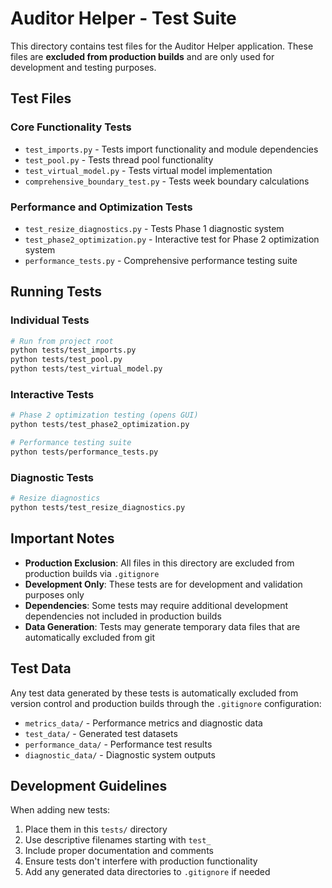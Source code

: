 # Auditor Helper - Test Suite

This directory contains test files for the Auditor Helper application. These files are **excluded from production builds** and are only used for development and testing purposes.

## Test Files

### Core Functionality Tests
- `test_imports.py` - Tests import functionality and module dependencies
- `test_pool.py` - Tests thread pool functionality
- `test_virtual_model.py` - Tests virtual model implementation
- `comprehensive_boundary_test.py` - Tests week boundary calculations

### Performance and Optimization Tests
- `test_resize_diagnostics.py` - Tests Phase 1 diagnostic system
- `test_phase2_optimization.py` - Interactive test for Phase 2 optimization system
- `performance_tests.py` - Comprehensive performance testing suite

## Running Tests

### Individual Tests
```bash
# Run from project root
python tests/test_imports.py
python tests/test_pool.py
python tests/test_virtual_model.py
```

### Interactive Tests
```bash
# Phase 2 optimization testing (opens GUI)
python tests/test_phase2_optimization.py

# Performance testing suite
python tests/performance_tests.py
```

### Diagnostic Tests
```bash
# Resize diagnostics
python tests/test_resize_diagnostics.py
```

## Important Notes

- **Production Exclusion**: All files in this directory are excluded from production builds via `.gitignore`
- **Development Only**: These tests are for development and validation purposes only
- **Dependencies**: Some tests may require additional development dependencies not included in production builds
- **Data Generation**: Tests may generate temporary data files that are automatically excluded from git

## Test Data

Any test data generated by these tests is automatically excluded from version control and production builds through the `.gitignore` configuration:

- `metrics_data/` - Performance metrics and diagnostic data
- `test_data/` - Generated test datasets
- `performance_data/` - Performance test results
- `diagnostic_data/` - Diagnostic system outputs

## Development Guidelines

When adding new tests:
1. Place them in this `tests/` directory
2. Use descriptive filenames starting with `test_`
3. Include proper documentation and comments
4. Ensure tests don't interfere with production functionality
5. Add any generated data directories to `.gitignore` if needed 